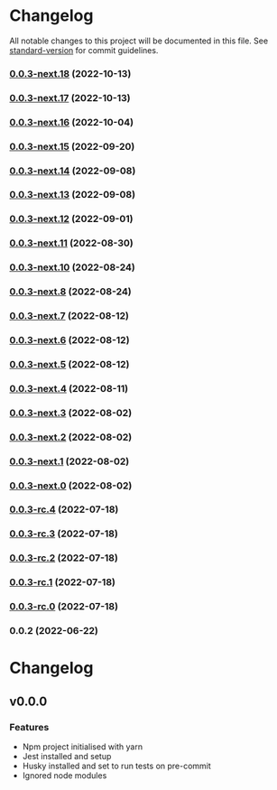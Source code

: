 # Changelog

All notable changes to this project will be documented in this file. See [standard-version](https://github.com/conventional-changelog/standard-version) for commit guidelines.

### [0.0.3-next.18](https://github.com/whpptjs/whppt-next/compare/v0.0.3-next.17...v0.0.3-next.18) (2022-10-13)

### [0.0.3-next.17](https://github.com/whpptjs/whppt-next/compare/v0.0.3-next.16...v0.0.3-next.17) (2022-10-13)

### [0.0.3-next.16](https://github.com/whpptjs/whppt-next/compare/v0.0.3-next.15...v0.0.3-next.16) (2022-10-04)

### [0.0.3-next.15](https://github.com/whpptjs/whppt-next/compare/v0.0.3-next.14...v0.0.3-next.15) (2022-09-20)

### [0.0.3-next.14](https://github.com/whpptjs/whppt-next/compare/v0.0.3-next.13...v0.0.3-next.14) (2022-09-08)

### [0.0.3-next.13](https://github.com/whpptjs/whppt-next/compare/v0.0.3-next.12...v0.0.3-next.13) (2022-09-08)

### [0.0.3-next.12](https://github.com/whpptjs/whppt-next/compare/v0.0.3-next.11...v0.0.3-next.12) (2022-09-01)

### [0.0.3-next.11](https://github.com/whpptjs/whppt-next/compare/v0.0.3-next.10...v0.0.3-next.11) (2022-08-30)

### [0.0.3-next.10](https://github.com/whpptjs/whppt-next/compare/v0.0.3-next.9...v0.0.3-next.10) (2022-08-24)

### [0.0.3-next.8](https://github.com/whpptjs/whppt-next/compare/v0.0.3-next.7...v0.0.3-next.8) (2022-08-24)

### [0.0.3-next.7](https://github.com/whpptjs/whppt-next/compare/v0.0.3-next.6...v0.0.3-next.7) (2022-08-12)

### [0.0.3-next.6](https://github.com/whpptjs/whppt-next/compare/v0.0.3-next.5...v0.0.3-next.6) (2022-08-12)

### [0.0.3-next.5](https://github.com/whpptjs/whppt-next/compare/v0.0.3-next.4...v0.0.3-next.5) (2022-08-12)

### [0.0.3-next.4](https://github.com/whpptjs/whppt-next/compare/v0.0.3-next.3...v0.0.3-next.4) (2022-08-11)

### [0.0.3-next.3](https://github.com/whpptjs/whppt-next/compare/v0.0.3-next.1...v0.0.3-next.3) (2022-08-02)

### [0.0.3-next.2](https://github.com/whpptjs/whppt-next/compare/v0.0.3-next.1...v0.0.3-next.2) (2022-08-02)

### [0.0.3-next.1](https://github.com/whpptjs/whppt-next/compare/v0.0.3-next.0...v0.0.3-next.1) (2022-08-02)

### [0.0.3-next.0](https://github.com/whpptjs/whppt-next/compare/v0.0.3-rc.4...v0.0.3-next.0) (2022-08-02)

### [0.0.3-rc.4](https://github.com/whpptjs/whppt-next/compare/v0.0.3-rc.3...v0.0.3-rc.4) (2022-07-18)

### [0.0.3-rc.3](https://github.com/whpptjs/whppt-next/compare/v0.0.3-rc.2...v0.0.3-rc.3) (2022-07-18)

### [0.0.3-rc.2](https://github.com/whpptjs/whppt-next/compare/v0.0.3-rc.1...v0.0.3-rc.2) (2022-07-18)

### [0.0.3-rc.1](https://github.com/whpptjs/whppt-next/compare/v0.0.3-rc.0...v0.0.3-rc.1) (2022-07-18)

### [0.0.3-rc.0](https://github.com/whpptjs/whppt-next/compare/v0.0.2...v0.0.3-rc.0) (2022-07-18)

### 0.0.2 (2022-06-22)

# Changelog

## v0.0.0

### Features

- Npm project initialised with yarn
- Jest installed and setup
- Husky installed and set to run tests on pre-commit
- Ignored node modules
